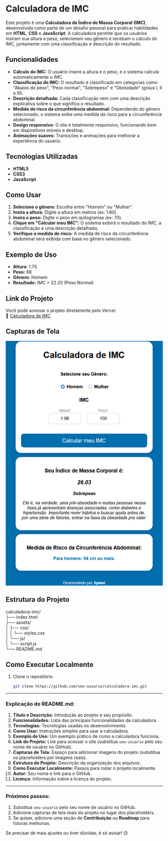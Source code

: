 # Calculadora de IMC

Este projeto é uma **Calculadora de Índice de Massa Corporal (IMC)**, desenvolvida como parte de um desafio pessoal para praticar habilidades em **HTML**, **CSS** e **JavaScript**. A calculadora permite que os usuários insiram sua altura e peso, selecionem seu gênero e recebam o cálculo do IMC, juntamente com uma classificação e descrição do resultado.

## Funcionalidades

- **Cálculo do IMC:** O usuário insere a altura e o peso, e o sistema calcula automaticamente o IMC.
- **Classificação do IMC:** O resultado é classificado em categorias como "Abaixo do peso", "Peso normal", "Sobrepeso" e "Obesidade" (graus I, II e III).
- **Descrição detalhada:** Cada classificação vem com uma descrição explicativa sobre o que significa o resultado.
- **Medida de risco da circunferência abdominal:** Dependendo do gênero selecionado, o sistema exibe uma medida de risco para a circunferência abdominal.
- **Design responsivo:** O site é totalmente responsivo, funcionando bem em dispositivos móveis e desktop.
- **Animações suaves:** Transições e animações para melhorar a experiência do usuário.

## Tecnologias Utilizadas

- **HTML5**
- **CSS3**
- **JavaScript**

## Como Usar

1. **Selecione o gênero:** Escolha entre "Homem" ou "Mulher".
2. **Insira a altura:** Digite a altura em metros (ex: 1.80).
3. **Insira o peso:** Digite o peso em quilogramas (ex: 70).
4. **Clique em "Calcular meu IMC":** O sistema exibirá o resultado do IMC, a classificação e uma descrição detalhada.
5. **Verifique a medida de risco:** A medida de risco da circunferência abdominal será exibida com base no gênero selecionado.

## Exemplo de Uso

- **Altura:** 1.75
- **Peso:** 68
- **Gênero:** Homem
- **Resultado:** IMC = 22.20 (Peso Normal)

## Link do Projeto

Você pode acessar o projeto diretamente pelo Vercel:  
🔗 [Calculadora de IMC](https://calculadora-imc-rho-tan.vercel.app/)

## Capturas de Tela

<div align="center"><img src="https://github.com/speedinfected/CalculadoraIMC/blob/main/assets/img/2.png"></div> 

## Estrutura do Projeto
calculadora-imc/<br>
├── index.html<br>
├── assets/<br>
│ ├── css/<br>
│ │ └── styles.css<br>
│ └── js/<br>
│ └── script.js<br>
└── README.md


## Como Executar Localmente

1. Clone o repositório:
   ```bash
   git clone https://github.com/seu-usuario/calculadora-imc.git

   
---

### Explicação do README.md:

1. **Título e Descrição:** Introdução ao projeto e seu propósito.
2. **Funcionalidades:** Lista das principais funcionalidades da calculadora.
3. **Tecnologias:** Tecnologias usadas no desenvolvimento.
4. **Como Usar:** Instruções simples para usar a calculadora.
5. **Exemplo de Uso:** Um exemplo prático de como a calculadora funciona.
6. **Link do Projeto:** Link para acessar o site (substitua `seu-usuario` pelo seu nome de usuário no GitHub).
7. **Capturas de Tela:** Espaço para adicionar imagens do projeto (substitua os placeholders por imagens reais).
8. **Estrutura do Projeto:** Descrição da organização dos arquivos.
9. **Como Executar Localmente:** Passos para rodar o projeto localmente.
10. **Autor:** Seu nome e link para o GitHub.
11. **Licença:** Informação sobre a licença do projeto.

---

### Próximos passos:

1. Substitua `seu-usuario` pelo seu nome de usuário no GitHub.
2. Adicione capturas de tela reais do projeto no lugar dos placeholders.
3. Se quiser, adicione uma seção de **Contribuição** ou **Roadmap** para futuras melhorias.

Se precisar de mais ajustes ou tiver dúvidas, é só avisar! 😊
